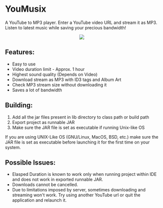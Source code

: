 # YouMusix
A YouTube to MP3 player. Enter a YouTube video URL and stream it as MP3. Listen to latest music while saving your precious bandwidth!

<p align="center">
  <img src="https://raw.githubusercontent.com/kvsjxd/YouMusix/gh-pages/images/Screenshot.png">
</p>

## Features:

* Easy to use
* Video duration limit - Approx. 1 hour
* Highest sound quality (Depends on Video)
* Download stream as MP3 with ID3 tags and Album Art
* Check MP3 stream size without downloading it
* Saves a lot of bandwidth

## Building:

1. Add all the jar files present in lib directory to class path or build path
2. Export project as runnable JAR
3. Make sure the JAR file is set as executable if running Unix-like OS

If you are using UNIX-Like OS (GNU/Linux, MacOS, BSD, etc.) make sure the JAR file is set as executable before launching it for the first time on your system.

## Possible Issues:

* Elasped Duration is known to work only when running project within IDE and does not work in exported runnable JAR.
* Downloads cannot be cancelled.
* Due to limitations imposed by server, sometimes downloading and streaming won't work. Try using another YouTube url or quit the application and relaunch it.
